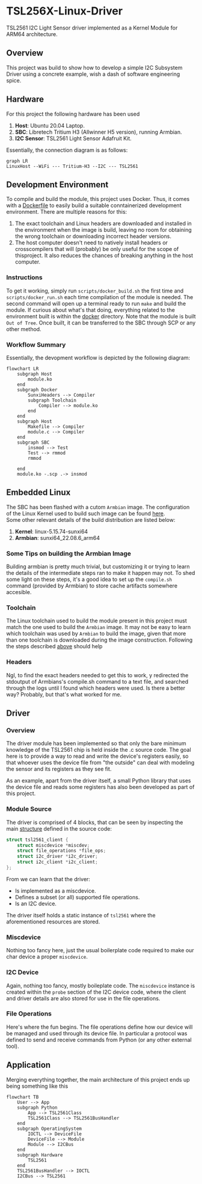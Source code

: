 # TSL256X-Linux-Driver
TSL2561 I2C Light Sensor driver implemented as a Kernel Module for ARM64
architecture.

## Overview
This project was build to show how to develop a simple I2C Subsystem Driver
using a concrete example, wish a dash of software engineering spice.


## Hardware
For this project the following hardware has been used
1. **Host**: Ubuntu 20.04 Laptop.
1. **SBC**: Libretech Tritium H3 (Allwinner H5 version), running Armbian.
1. **I2C Sensor**: TSL2561 Light Sensor Adafruit Kit.

Essentially, the connection diagram is as follows:
```mermaid
graph LR
LinuxHost --WiFi --- Tritium-H3 --I2C --- TSL2561
```


## Development Environment
To compile and build the module, this project uses Docker. Thus, it comes with a [Dockerfile](./docker/Dockerfile) to easily
build a suitable conntainerized development environment. There are multiple reasons for this:
1. The exact toolchain and Linux headers are downloaded and installed in the
environment when the image is build, leaving no room for 
obtaining the wrong toolchain or downloading incorrect header versions.
1. The host computer doesn't need to natively install headers or crosscompilers
that will (probably) be only useful for the scope of thisproject. It also reduces the 
chances of breaking anything in the host computer.

### Instructions
To get it working, simply run `scripts/docker_build.sh` the first time and 
`scripts/docker_run.sh` each time compilation of the module is needed. The
second command will open up a terminal ready to run `make` and build the module.
If curious about what's that doing, everything related to the environment built
is within the [docker](./docker/) directory.
Note that the module is built `Out of Tree`. Once built, it can be transferred to the SBC through SCP or any other method.

### Workflow Summary
Essentially, the devopment workflow is depicted by the following diagram:

```mermaid
flowchart LR
    subgraph Host
        module.ko
    end
    subgraph Docker
        SunxiHeaders --> Compiler
        subgraph Toolchain
            Compiler --> module.ko
        end
    end
    subgraph Host
        Makefile --> Compiler 
        module.c --> Compiler
    end
    subgraph SBC
        insmod --> Test
        Test --> rmmod
        rmmod

    end
    module.ko -.scp .-> insmod
```



## Embedded Linux
The SBC has been flashed with a cutom `Armbian` image. The configuration of the
Linux Kernel used to build such image can be found [here](./docker/kernel/.config).  
Some other relevant details of the build distribution are listed below:
1. **Kernel**: linux-5.15.74-sunxi64
1. **Armbian**: sunxi64_22.08.6_arm64

### Some Tips on building the Armbian Image
Building armbian is pretty much trivial, but customizing it or trying to learn
the details of the intermediate steps ran to make it happen may not. To shed 
some light on these steps, it's a good idea to set up the `compile.sh` command
(provided by Armbian) to store cache artifacts somewhere accesible.  

### Toolchain
The Linux toolchain used to build the module present in this project must match 
the one used to build the `Armbian` image. It may not be easy to learn which
toolchain was used by `Armbian` to build the image, given that more than one
toolchain is downloaded during the image construction. Following the steps
described [above](#some-tips-on-building-the-armbian-image) should help

### Headers
Ngl, to find the exact headers needed to get this to work, y redirected the 
stdoutput of Armbians's compile.sh command to a text file, and searched through
the logs until I found which headers were used. Is there a better way? Probably,
but that's what worked for me.

## Driver 

### Overview
The driver module has been implemented so that only the bare minimum knowledge
of the TSL2561 chip is held inside the .c source code. The goal here is to
provide a way to read and write the device's registers easily, so that 
whoever uses the device file from "the outside" can deal with modeling the
sensor and its registers as they see fit.

As an example, apart from the driver itself, a small Python library that uses 
the device file and reads some registers has also been developed as part of 
this project. 

### Module Source
The driver is comprised of 4 blocks, that can be seen by inspecting the main [structure](./src/tsl2561_driver.c#L32-L37) defined in the source code:
```c
struct tsl2561_client {
	struct miscdevice *miscdev;
	struct file_operations *file_ops;
	struct i2c_driver *i2c_driver;
	struct i2c_client *i2c_client;
};
```
From we can learn that the driver:
- Is implemented as a miscdevice. 
- Defines a subset (or all) supported file operations.
- Is an I2C device.

The driver itself holds a static instance of `tsl2561` where the aforementioned 
resources are stored.

### Miscdevice
Nothing too fancy here, just the usual boilerplate code required to make our 
char device a proper `miscdevice`. 

### I2C Device
Again, nothing too fancy, mostly boileplate code. The `miscdevice` instance
is created within the `probe` section of the I2C device code, where the client
and driver details are also stored for use in the file operations.

### File Operations
Here's where the fun begins. The file operations define how our device will
be managed and used through its device file. In particular a protocol was
defined to send and receive commands from Python (or any other external tool).


## Application
Merging everything together, the main architecture of this project ends up
being something like this

```mermaid
flowchart TB
    User --> App
    subgraph Python
        App --> TSL2561Class
        TSL2561Class --> TSL2561BusHandler
    end
    subgraph OperatingSystem
        IOCTL --> DeviceFile
        DeviceFile --> Module
        Module --> I2CBus
    end
    subgraph Hardware
        TSL2561 
    end
    TSL2561BusHandler --> IOCTL
    I2CBus --> TSL2561
```
